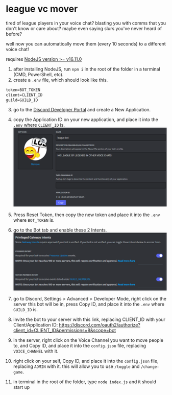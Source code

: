 # league vc mover

tired of league players in your voice chat? 
blasting you with comms that you don't know or care about?
maybe even saying slurs you've never heard of before?

well now you can automatically move them (every 10 seconds) to a different voice chat!


requires [NodeJS version >= v16.11.0](https://nodejs.org/en/download/current)

1. after installing NodeJS, run `npm i` in the root of the folder in a terminal (CMD, PowerShell, etc).
2. create a `.env` file, which should look like this.
```
token=BOT_TOKEN
client=CLIENT_ID
guild=GUILD_ID
```
3. go to the [Discord Developer Portal](https://discord.com/developers/applications) and create a New Application.
4. copy the Application ID on your new application, and place it into the `.env` where `CLIENT_ID` is.
![Alt text](image.png)

5. Press Reset Token, then copy the new token and place it into the `.env` where `BOT_TOKEN` is.
6. go to the Bot tab and enable these 2 Intents.
![Alt text](image-1.png)

7. go to Discord, Settings > Advanced > Developer Mode, right click on the server this bot will be in, press Copy ID, and place it into the `.env` where `GUILD_ID` is.

8. invite the bot to your server with this link, replacing CLIENT_ID with your Client/Application ID: https://discord.com/oauth2/authorize?client_id=CLIENT_ID&permissions=8&scope=bot

9. in the server, right click on the Voice Channel you want to move people to, and Copy ID, and place it into the `config.json` file, replacing `VOICE_CHANNEL` with it.
9. right click on your self, Copy ID, and place it into the `config.json` file, replacing `ADMIN` with it. this will allow you to use `/toggle` and `/change-game`.

9. in terminal in the root of the folder, type `node index.js` and it should start up
